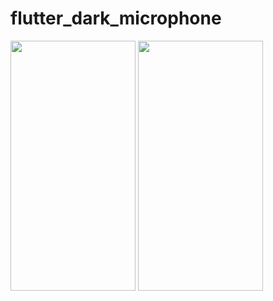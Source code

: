 # flutter_dark_microphone

<img src="https://user-images.githubusercontent.com/26844387/170185937-42dccb25-6e48-44ca-97fd-c6e349d19498.png" width="200" height="400" />  <img src="https://user-images.githubusercontent.com/26844387/170185947-5f3d1030-1f09-4e19-b72b-84a6e5dfafda.png" width="200" height="400" />

